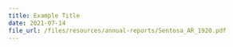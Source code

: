 ```yaml
---
title: Example Title
date: 2021-07-14
file_url: /files/resources/annual-reports/Sentosa_AR_1920.pdf
---
```

